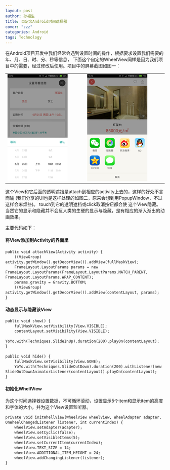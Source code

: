 ```yaml
---
layout: post
author: 孙福生
title: 自定义Android时间选择器
cover: "zzz"
categories: Android
tags: Technology
---
```


在Android项目开发中我们经常会遇到设置时间的操作，根据要求设置我们需要的年、月、日、时、分、秒等信息，
下面这个自定的WheelView同样是因为我们项目中的需要，经过修改后使用。项目中的屏幕截图如图一：

<table>
    <tr>
        <td><img src="/assets/android_wheelview_icon.png" style="width: 80%;"></td>
        <td><img src="/assets/android_shareview_icon.png" style="width: 80%;"></td>
    </tr>
</table>

这个View和它后面的透明遮挡是attach到相应的activity上去的，这样的好处不言而喻
(我们分享的UI也是这样处理的如图二，原来会想到用PopupWindow，不过这样会麻烦些)。
touch到它的透明遮挡或click取消按钮都会使
这个View隐藏。当然它的显示和隐藏并不会反人类的生硬的显示与隐藏，是有相应的渐入渐出的动画效果。

主要代码如下：

#### 将View添加到Activity的界面里

	public void attachView(Activity activity) {
	    ((ViewGroup) activity.getWindow().getDecorView()).addView(fullMaskView);
	    FrameLayout.LayoutParams params = new FrameLayout.LayoutParams(FrameLayout.LayoutParams.MATCH_PARENT, FrameLayout.LayoutParams.WRAP_CONTENT);
	    params.gravity = Gravity.BOTTOM;
	    ((ViewGroup) activity.getWindow().getDecorView()).addView(contentLayout, params);
	}

#### 动态显示与隐藏该View

	public void show() {
	    fullMaskView.setVisibility(View.VISIBLE);
	    contentLayout.setVisibility(View.VISIBLE);
	    YoYo.with(Techniques.SlideInUp).duration(200).playOn(contentLayout);
	}

	public void hide() {
	    fullMaskView.setVisibility(View.GONE);
	    YoYo.with(Techniques.SlideOutDown).duration(200).withListener(new SlideOutDownAnimatorListener(contentLayout)).playOn(contentLayout);
	}

#### 初始化WhellView

为这个时间选择器设置数据，不可循环滚动，设置显示5个item和显示item的高度和字体的大小，并为这个View设置监听器。

	private void initWhellView(WheelView wheelView, WheelAdapter adapter, OnWheelChangedListener listener, int currentIndex) {
	    wheelView.setAdapter(adapter);
	    wheelView.setCyclic(false);
	    wheelView.setVisibleItems(5);
	    wheelView.setCurrentItem(currentIndex);
	    wheelView.TEXT_SIZE = 14;
	    wheelView.ADDITIONAL_ITEM_HEIGHT = 24;
	    wheelView.addChangingListener(listener);
	}





